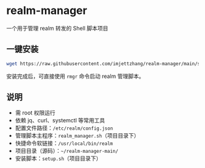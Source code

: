 # realm-manager

一个用于管理 realm 转发的 Shell 脚本项目

## 一键安装

```bash
wget https://raw.githubusercontent.com/imjettzhang/realm-manager/main/setup.sh -O setup.sh && chmod +x setup.sh && sudo ./setup.sh

```

安装完成后，可直接使用 `rmgr` 命令启动 realm 管理脚本。


## 说明
- 需 root 权限运行
- 依赖 jq、curl、systemctl 等常用工具
- 配置文件路径：`/etc/realm/config.json`
- 管理脚本主程序：`realm_manager.sh`（项目目录下）
- 快捷命令软链接：`/usr/local/bin/realm`
- 项目目录（源码）：`~/realm-manager-main/`
- 安装脚本：`setup.sh`（项目目录下）